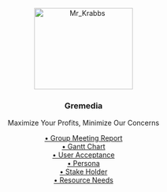 <p align = "center">
  <a href = "https://getbootstrap.com/">
    <img src = "https://mystickermania.com/cdn/stickers/spongebob/sb-happy-mr-krabs-512x512.png" alt="Mr_Krabbs" width="200" height="165">
  </a>
</p>
<h3 align = "center">Gremedia</h3>
<p align = "center">
  Maximize Your Profits, Minimize Our Concerns </p>

<!-- For all commments please follow the rules listed in the syntax below to avoid breaking it -->

<p align = "center">
  <a href = "https://github.com/orangeteddy11/test2025/blob/master/Week%205%20Group%20Meeting%20Report%20(1).docx.pdf">• Group Meeting Report</a><br>
  <a href = "https://github.com/orangeteddy11/test2025/blob/master/the%20dark%20one%20chart.xlsx%20-%20Dark.pdf">• Gantt Chart</a><br>
  <a href = "https://github.com/orangeteddy11/test2025/blob/master/_User%20Acceptance%20Tests.xlsx%20-%20Sheet1.pdf">• User Acceptance</a><br>
  <a href = "https://github.com/orangeteddy11/test2025/blob/master/Personas.pdf">• Persona</a><br>
  <a href = "https://github.com/orangeteddy11/test2025/blob/master/Stakeholder%20Register.docx.pdf">• Stake Holder</a><br>
  <a href = "https://github.com/orangeteddy11/test2025/blob/master/resource_needs.docx.pdf">• Resource Needs<a/><br>
</p>
